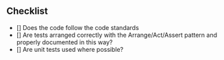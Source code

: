## Checklist

- [] Does the code follow the code standards
- [] Are tests arranged correctly with the Arrange/Act/Assert pattern and properly documented in this way?
- [] Are unit tests used where possible?